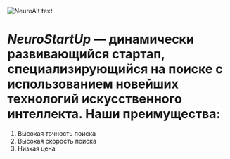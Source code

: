 ![Neuro![Alt text](image.png)](https://github-production-user-asset-6210df.s3.amazonaws.com/152031354/297375097-fd7031fa-5455-4779-b978-31993837cb6c.png?X-Amz-Algorithm=AWS4-HMAC-SHA256&X-Amz-Credential=AKIAVCODYLSA53PQK4ZA%2F20240124%2Fus-east-1%2Fs3%2Faws4_request&X-Amz-Date=20240124T201104Z&X-Amz-Expires=300&X-Amz-Signature=570725713144732dd9bed0f646772ab48055c8fbc93c28b8a3c34f457eb5be34&X-Amz-SignedHeaders=host&actor_id=152620467&key_id=0&repo_id=730166060)

# _NeuroStartUp_ — динамически развивающийся стартап, специализирующийся на поиске с использованием новейших технологий искусственного интеллекта. Наши преимущества:

1. Высокая точность поиска
2. Высокая скорость поиска
3. Низкая цена